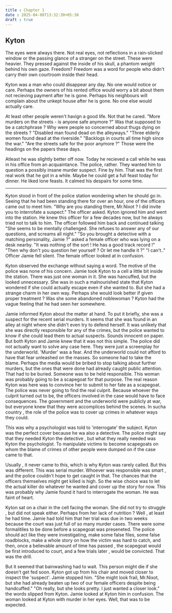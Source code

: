 ```yaml
---
title : Chapter 1
date : 2025-04-08T13:32:30+05:30
draft : true
---
```

## Kyton

The eyes were always there.
Not real eyes, not reflections in a rain-slicked window or the passing glance of a stranger on the street.
These were heavier.
They pressed against the inside of his skull, a phantom weight behind his own gaze. 
Freedom? Freedom was a word for people who didn't carry their own courtroom inside their head.

Kyton was a man who could disappear any day. No one would notice or care.
Perhaps the owners of his rented office would worry a bit about them not recieving payment after he is gone.
Perhaps his neighbours will complain about the unkept house after he is gone.
No one else would actually care.

At least other people weren't havign a good life.
Not that he cared.
"More murders on the streets - is anyone safe anymore ?"
Was that supposed to be a catchphrase ?
Why were people so concerned about thugs dying on the streets ?
"Disabled man found dead on the alleyways."
"Three elderly women found dead at the riverside."
"Backlogs in courts all time high since the war."
"Are the streets safe for the poor anymore ?"
Those were the headings on the papers these days.

Atleast he was slightly better off now.
Today he recieved a call while he was in his office from an acquaintance.
The police, rather. They wanted him to question a possibly insane murder suspect.
Fine by him. That was the first real work that he got in a while.
Maybe he could get a full feast today for dinner.
He liked lone feasts. It calmed his despairs for some time.

---

Kyton stood in front of the police station wondering when he should go in. Seeing that he had been standing there for over an hour, one of the officers came out to meet him.
"Why are you standing there, Mr.Nixot ? I did invite you to interrofate a suspect."  The officer asked.
Kyton ignored him and went into the station. He knew this officer for a few decades now, but he always tried not to talk to him.
The officer followed him back and continued talking "She seems to be mentally challenged. She refuses to answer any of our questions, and screams all night."
"So you brought a detective with a matching personality, Jamie ?" asked a female officer who was lying on a desk nearby.
"It was nothing of the sort ! He has a good track record !"
"Then why don't you question her yourself ? Or let me handle it ?"
"I can't.." Officer Jamie fell silent.
The female officer looked at in confusion.

Kyton observed the exchange without saying  a word. The motive of the police was none of his concern.
Jamie took Kyton to a cell a little bit inside the station. There was just one woman in it. She was hancuffed, but the looked unnecessary. 
She was in such a malnourished state that Kyton wondered if she could actually escape even if she wanted to.
But she had a strange charm in her own way. Perhaps she would look better if given proper treatment ?
Was she some abandoned noblewoman ? Kyton had the vague feeling that he had seen her somewhere.

Jamie informed Kyton about the matter at hand. To put it briefly, she was a suspect for the recent serial murders. It seems that she was found in an alley at night where she didn't even try to defend herself.
It was unlikely that she was directly responsible for any of the crimes, but the police wanted to know if she could lead them to actual suspects.
Sounds innocent on paper. But both Kyton and Jamie knew that it was not this simple.
The police did not actually want to solve any case here.
They were just a screenplay for the underworld.
'Murder' was a fear. And the underworld could not afford to have that fear unleashed on the masses.
So someone had to take the blame. Perhaps the media would be bribed to stop talking about further murders, but the ones that were done had already caught public attention.
That had to be buried. Someone was to be held responsible.
This woman was probably going to be a scapegoat for that purpose.
The real reason Kyton was here was to convince her to submit to her fate as a scapegoat.
The police was never going to find the real culprit. Because whoever the culprit turned out to be, the officers involved in the case would have to face consequences.
The government and the underworld were publicly at war, but everyone knew that they were accomplices behind the scenes.
In sucha country , the role of the police was to cover up crimes in whatever ways they could.

This was why a psychologist was told to 'interrogate' the subject. Kyton was the perfect cover because he wa also a detective.
The police might say that they needed Kyton the detective , but what they really needed was Kyton the psychologist.
To manipulate victims to become scapegoats on whom the blame of crimes of other people were dumped on if the case came to that.

Usually , it never came to this, which is why Kyton was rarely called.
But this was different. This was serial murder.
Whoever was responsible was smart , and the police couldn't hope to get caught in that.
The chances that the officers themselves might get killed is high.
So the wise choice was to let the actual killer do whatever he wanted and cover up the story for now.
This was probably why Jamie found it hard to interrogate the woman. He was faint of heart.

Kyton sat on a chair in the cell facing the woman.
She did not try to struggle , but did not speak either.
Perhaps from her lack of nutrition ?
Well , at least he had time.
Jamie had told him that her trial was due in two weeks because the court was just full of so many murder cases.
There were some formalitiles to be done before a scapegoat was preseneted.
The police should act like they were investigating, make some false files, some false roadblocks, make a whole story on how the victim was hard to catch, and then,
once a believable amount of time has passed , the scapegoat would be first introduced to court, and a few trials later , would be convicted.
That was the drill.

But it seemed that bainwashing had to wait.
This person might die if she doesn't get fed soon.
Kyton got up from his chair and moved closer to inspect the 'suspect'.
Jamie stopped him.
"She might look frail, Mr.Nixot, but she had already beaten up two of our female officers despite being handcuffed."
"Oh really, but she looks pretty.  I just wanted a closer look." the words slipped from Kyton.
Jamie looked at Kyton him in confusion.
The woman looked at Kyton with murder in her eyes.
Well, that was to be expected.

